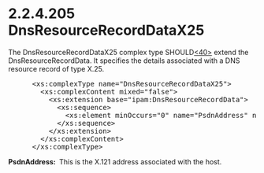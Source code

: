 <html dir="LTR" xmlns:mshelp="http://msdn.microsoft.com/mshelp" xmlns:ddue="http://ddue.schemas.microsoft.com/authoring/2003/5" xmlns:xlink="http://www.w3.org/1999/xlink" xmlns:tool="http://www.microsoft.com/tooltip">
 <body>
 <div id="header">
 <h1 class="heading">2.2.4.205 DnsResourceRecordDataX25</h1>
 </div>
 <div id="mainSection">
 <div id="mainBody">
 <div id="allHistory" class="saveHistory"></div>
 <div id="sectionSection0" class="section" name="collapseableSection">
 

<p>The DnsResourceRecordDataX25 complex type SHOULD<a id="Appendix_A_Target_40"></a><a href="3b257e05-6300-4286-a090-0f9949d290bf.md#Appendix_A_40" aria-label="Product behavior note 40">&lt;40&gt;</a> extend the
DnsResourceRecordData. It specifies the details associated with a DNS resource
record of type X.25.</p>

<dl>
<dd>
<div><pre> &lt;xs:complexType name=&quot;DnsResourceRecordDataX25&quot;&gt;
   &lt;xs:complexContent mixed=&quot;false&quot;&gt;
     &lt;xs:extension base=&quot;ipam:DnsResourceRecordData&quot;&gt;
       &lt;xs:sequence&gt;
         &lt;xs:element minOccurs=&quot;0&quot; name=&quot;PsdnAddress&quot; nillable=&quot;true&quot; type=&quot;xsd:string&quot; /&gt;
       &lt;/xs:sequence&gt;
     &lt;/xs:extension&gt;
   &lt;/xs:complexContent&gt;
 &lt;/xs:complexType&gt;
</pre></div>
</dd></dl>

<p><b>PsdnAddress: </b> This is the X.121 address
associated with the host.</p>


 </div>
 </div>
 </div>
 </body>
</html>